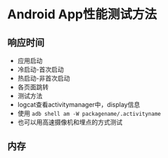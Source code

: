 # Android App性能测试方法

## 响应时间
  * 应用启动
   * 冷启动-首次启动
   * 热启动-非首次启动
  * 各页面跳转
  * 测试方法
   * logcat查看activitymanager中，display信息
   * 使用 ```adb shell am -W packagename/.activityname```
   * 也可以用高速摄像机和埋点的方式测试

## 内存
